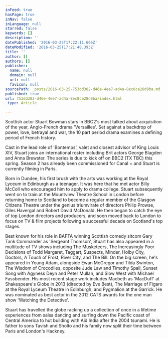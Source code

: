 ```yaml
---
inFeed: true
hasPage: true
inNav: false
inLanguage: null
starred: false
keywords: []
description: ''
datePublished: '2016-03-25T17:22:11.666Z'
dateModified: '2016-03-25T17:21:48.393Z'
title: ''
author: []
authors: []
publisher:
  name: null
  domain: null
  url: null
  favicon: null
sourcePath: _posts/2016-03-25-753dd382-d46e-4ee7-ad4a-8ec8ce28d9ba.md
published: true
url: 753dd382-d46e-4ee7-ad4a-8ec8ce28d9ba/index.html
_type: Article

---
```

Scottish actor Stuart Bowman stars in BBC2's most talked about acquisition of the year, Anglo-French drama 'Versailles'. Set against a backdrop of power, love, betrayal and war, the 10 part period drama examines a defining period of French history. 

Cast in the lead role of 'Bontemps', valet and closest advisor of King Louis XIV, Stuart joins an international roster including Brit actors George Blagden and Anna Brewster. The series is due to kick off on BBC2 (TX TBC) this spring. Season 2 has already been commissioned for Canal + and Stuart is currently filming in Paris. 

Born in Dundee, his first brush with the arts was working at the Royal Lyceum in Edinburgh as a teenager. It was here that he met actor Billy McColl who encouraged him to apply to drama college. Stuart subsequently went on to train at the Mountview Theatre School in London before returning home to Scotland to become a regular member of the Glasgow Citizens Theatre under the genius triumvirate of directors Philip Prowse, Giles Havergal and Robert David McDonald. He then began to catch the eye of top London directors and producers, and soon moved back to London to focus on TV & film projects following a successful decade on Scotland's top stages. 

Best known for his role in BAFTA winning Scottish comedy sitcom Gary Tank Commander as 'Sergeant Thomson', Stuart has also appeared in a multitude of TV shows including The Musketeers, The Increasingly Poor Decisions of Todd Margaret, Taggart, Suspects, Minder, Holby City, Doctors, A Touch of Frost, River City, and The Bill.
On the big screen, he's appeared in Young Adam, alongside Ewan McGregor and Tilda Swinton, The Wisdom of Crocodiles, opposite Jude Law and Timothy Spall, Sunset Song with Agyness Deyn and Peter Mullan, and Slow West with Michael Fassbender. His most recent stage work includes Macbeth as 'MacDuff' at Shakespeare's Globe in 2013 (directed by Eve Best), The Marriage of Figaro at the Royal Lyceum Theatre in Edinburgh, and Pygmalion at the Garrick. He was nominated as best actor in the 2012 CATS awards for the one man show 'Watching the Detective'. 

Stuart has travelled the globe racking up a collection of once in a lifetime experiences from salsa dancing and surfing down the Pacific coast of Central America to hut building with Aid India after the 2004 tsunami. He is father to sons Tavish and Sholto and his family now split their time between Paris and London's Hackney.